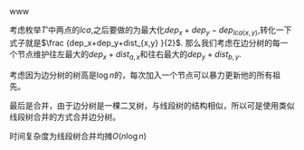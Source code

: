 
www

<!--more-->

考虑枚举$T'$中两点的$lca$,之后要做的为最大化$dep_x+dep_y-dep_{lca(x,y)}$,转化一下式子就是$\frac {dep_x+dep_y+dist_{x,y} }{2}$.
那么我们考虑在边分树的每一个节点维护往左最大的$dep_x+dist_{a,x}$和往右最大的$dep_y+dist_{b,y}$.

考虑因为边分树的树高是$\log n$的，每次加入一个节点可以暴力更新他的所有祖先。

最后是合并，由于边分树是一棵二叉树，与线段树的结构相似，所以可是使用类似线段树合并的方式合并边分树。

时间复杂度为线段树合并均摊$O(n \log n )$

